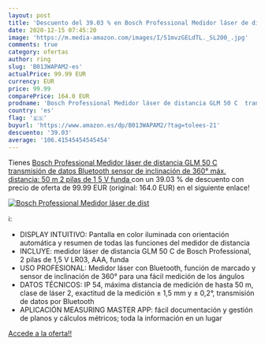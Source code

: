 ```yaml
---
layout: post
title: 'Descuento del 39.03 % en Bosch Professional Medidor láser de dist'
date: 2020-12-15 07:45:20
image: 'https://m.media-amazon.com/images/I/51mvzGELdTL._SL200_.jpg'
comments: true
category: ofertas
author: ring
slug: 'B013WAPAM2-es'
actualPrice: 99.99 EUR
currency: EUR
price: 99.99
comparePrice: 164.0 EUR
prodname: 'Bosch Professional Medidor láser de distancia GLM 50 C  transmisión de datos Bluetooth  sensor de inclinación de 360°  máx. distancia: 50 m  2 pilas de 1 5 V  funda '
country: 'es'
flag: '🇪🇸'
buyurl: 'https://www.amazon.es/dp/B013WAPAM2/?tag=tolees-21'
descuento: '39.03'
average: '106.41545454545454'
---
```


Tienes [Bosch Professional Medidor láser de distancia GLM 50 C  transmisión de datos Bluetooth  sensor de inclinación de 360°  máx. distancia: 50 m  2 pilas de 1 5 V  funda ](https://www.amazon.es/dp/B013WAPAM2/?tag=tolees-21) con un 39.03 % de descuento con precio de oferta de 99.99 EUR (original: 164.0 EUR) en el siguiente enlace!

[![Bosch Professional Medidor láser de dist](https://m.media-amazon.com/images/I/51mvzGELdTL._SL200_.jpg)](https://www.amazon.es/dp/B013WAPAM2/?tag=tolees-21)

ℹ️:

- DISPLAY INTUITIVO: Pantalla en color iluminada con orientación automática y resumen de todas las funciones del medidor de distancia
- INCLUYE: medidor láser de distancia GLM 50 C de Bosch Professional, 2 pilas de 1,5 V LR03, AAA, funda
- USO PROFESIONAL: Medidor láser con Bluetooth, función de marcado y sensor de inclinación de 360° para una fácil medición de los ángulos
- DATOS TÉCNICOS: IP 54, máxima distancia de medición de hasta 50 m, clase de láser 2, exactitud de la medición ± 1,5 mm y ± 0,2°, transmisión de datos por Bluetooth
- APLICACIÓN MEASURING MASTER APP: fácil documentación y gestión de planos y cálculos métricos; toda la información en un lugar

[Accede a la oferta!!](https://www.amazon.es/dp/B013WAPAM2/?tag=tolees-21)
